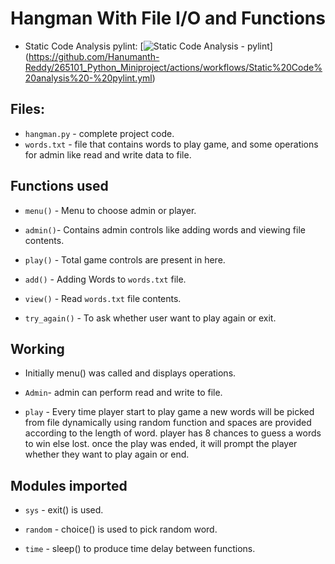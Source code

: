 # Hangman With File I/O and Functions

  - Static Code Analysis pylint:
      [![Static Code Analysis - pylint](https://github.com/Hanumanth-Reddy/265101_Python_Miniproject/actions/workflows/Static%20Code%20analysis%20-%20pylint.yml/badge.svg)]  (https://github.com/Hanumanth-Reddy/265101_Python_Miniproject/actions/workflows/Static%20Code%20analysis%20-%20pylint.yml)

 ## Files:

  - `hangman.py` - complete project code.
  - `words.txt`  - file that contains words to play game, and some operations for 
   admin like read and write data to file.
  
 ## Functions used

  - `menu()` - Menu to choose admin or player.
  
  - `admin()`- Contains admin controls like adding words and viewing file contents.
  
  - `play()` - Total game controls are present in here.
  
  - `add()`  - Adding Words to `words.txt` file.
  
  - `view()` - Read `words.txt` file contents.
  
  - `try_again()` - To ask whether user want to play again or exit.

 ## Working

  - Initially menu() was called and displays operations.
  
  - `Admin`- admin can perform read and write to file.
  
  - `play` - Every time player start to play game a new words will be picked from file dynamically using random function
  and spaces are provided according to the length of word. player has 8 chances to guess a words to win else lost.
  once the play was ended, it will prompt the player whether they want to play again or end.
   
 ## Modules imported

  - `sys`    - exit() is used.
  
  - `random` - choice() is used to pick random word.
  
  - `time`   - sleep() to produce time delay between functions.
